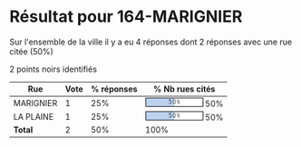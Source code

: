# Résultat pour 164-MARIGNIER

Sur l'ensemble de la ville il y a eu 4 réponses dont 2 réponses avec une rue citée (50%)

2 points noirs identifiés

| Rue | Vote | % réponses | % Nb rues cités|
|-----|------|------------|----------------|
| MARIGNIER | 1 | 25% | <img src="../../img/bar_50.gif" />&nbsp;50%|
| LA PLAINE | 1 | 25% | <img src="../../img/bar_50.gif" />&nbsp;50%|
| **Total** | 2 | 50% | 100%|
